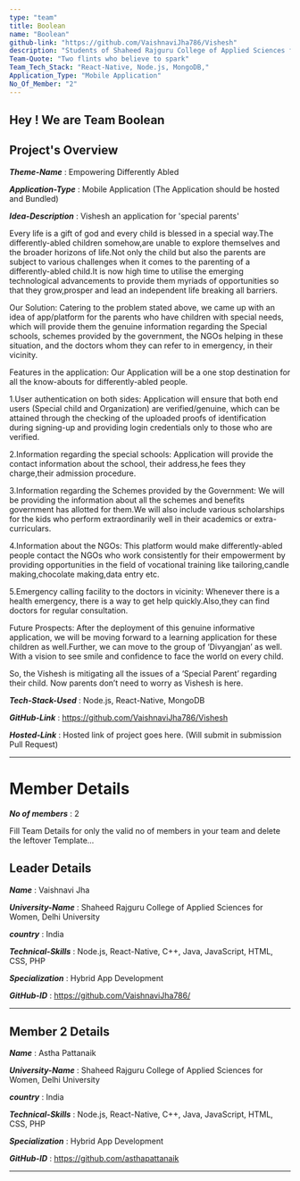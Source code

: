 ```yaml
---
type: "team"                   
title: Boolean
name: "Boolean"
github-link: "https://github.com/VaishnaviJha786/Vishesh"
description: "Students of Shaheed Rajguru College of Applied Sciences for Women, Delhi University"
Team-Quote: "Two flints who believe to spark"
Team_Tech_Stack: "React-Native, Node.js, MongoDB,"
Application_Type: "Mobile Application"
No_Of_Member: "2"
---
```


Hey ! We are Team Boolean
---

## Project's Overview

_**Theme-Name**_ :   Empowering Differently Abled 

_**Application-Type**_ :   Mobile Application (The Application should be hosted and Bundled)

_**Idea-Description**_ :   Vishesh an application for 'special parents'

Every life is a gift of god and every child is blessed in a special way.The differently-abled children somehow,are  unable to explore themselves and the broader horizons of life.Not only the child but also the parents are subject to various challenges when it comes to the parenting of a differently-abled child.It is now high time to utilise the emerging technological advancements to provide them myriads of opportunities so that they grow,prosper and lead an independent life breaking all barriers. 

Our Solution:
Catering to the problem stated above, we came up with an idea of app/platform for the parents who have children with special needs, which will provide them the genuine information regarding the Special schools, schemes provided by the government, the NGOs helping in these situation, and the doctors whom they can refer to in emergency, in their vicinity.

Features in the application:
Our Application will be a one stop destination for all the know-abouts for differently-abled people.

1.User authentication on both sides: Application will ensure that both end users (Special child and Organization) are verified/genuine, which can be attained through the checking of the uploaded proofs of identification during signing-up and providing login credentials only to those who are verified.

2.Information regarding the special schools: Application will provide the contact information about the school, their address,he fees they charge,their admission procedure.

3.Information regarding the Schemes provided by the Government: We will be providing the information about all the schemes and benefits government has allotted for them.We will also include various scholarships for the kids who perform extraordinarily well in their academics or extra-curriculars. 

4.Information about the NGOs: This platform would make differently-abled people contact the NGOs who work consistently for their empowerment by providing opportunities in the field of vocational training like tailoring,candle making,chocolate making,data entry etc.

5.Emergency calling facility to the doctors in vicinity: Whenever there is a health emergency, there is a way to get help quickly.Also,they can find doctors for regular consultation.

Future Prospects:
After the deployment of this genuine informative application, we will be moving forward to a learning application for these children as well.Further, we can move to the group of ‘Divyangjan’ as well. With a vision to see smile and confidence to face the world on every child. 


So, the Vishesh is mitigating all the issues of a ‘Special Parent’ regarding their child. Now parents don’t need to worry as Vishesh is here.

_**Tech-Stack-Used**_ :   Node.js, React-Native, MongoDB

_**GitHub-Link**_ :   https://github.com/VaishnaviJha786/Vishesh 

_**Hosted-Link**_ :    Hosted link of project goes here. (Will submit in submission Pull Request)

---

# Member Details

_**No of members**_ : 2

Fill Team Details for only the valid no of members in your team and delete the leftover Template...

## Leader Details

_**Name**_ : Vaishnavi Jha

_**University-Name**_ : Shaheed Rajguru College of Applied Sciences for Women, Delhi University

_**country**_ : India
 
_**Technical-Skills**_ : Node.js, React-Native, C++, Java, JavaScript, HTML, CSS, PHP

_**Specialization**_ : Hybrid App Development

_**GitHub-ID**_ :  https://github.com/VaishnaviJha786/

---

## Member 2 Details

_**Name**_ : Astha Pattanaik

_**University-Name**_ : Shaheed Rajguru College of Applied Sciences for Women, Delhi University

_**country**_ : India
 
_**Technical-Skills**_ : Node.js, React-Native, C++, Java, JavaScript, HTML, CSS, PHP

_**Specialization**_ : Hybrid App Development

_**GitHub-ID**_ :  https://github.com/asthapattanaik

---
